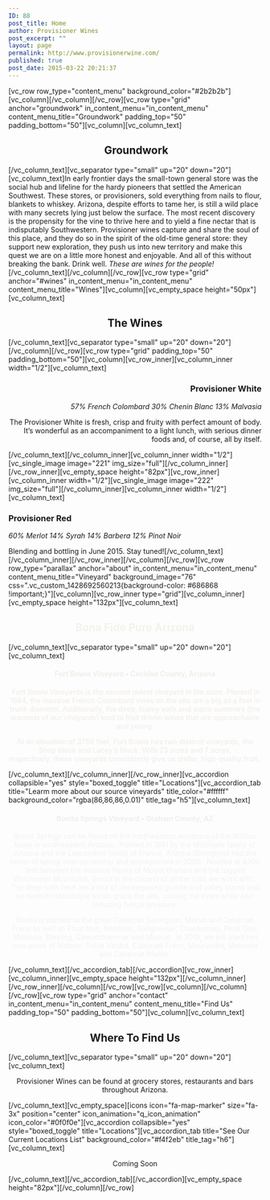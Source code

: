```yaml
---
ID: 88
post_title: Home
author: Provisioner Wines
post_excerpt: ""
layout: page
permalink: http://www.provisionerwine.com/
published: true
post_date: 2015-03-22 20:21:37
---
```

[vc_row row_type="content_menu" background_color="#2b2b2b"][vc_column][/vc_column][/vc_row][vc_row type="grid" anchor="groundwork" in_content_menu="in_content_menu" content_menu_title="Groundwork" padding_top="50" padding_bottom="50"][vc_column][vc_column_text]
<h2 style="text-align: center;"> Groundwork</h2>
[/vc_column_text][vc_separator type="small" up="20" down="20"][vc_column_text]In early frontier days the small-town general store was the social hub and lifeline for the hardy pioneers that settled the American Southwest. These stores, or provisioners, sold everything from nails to flour, blankets to whiskey. Arizona, despite efforts to tame her, is still a wild place with many secrets lying just below the surface. The most recent discovery is the propensity for the vine to thrive here and to yield a fine nectar that is indisputably Southwestern. Provisioner wines capture and share the soul of this place, and they do so in the spirit of the old-time general store: they support new exploration, they push us into new territory and make this quest we are on a little more honest and enjoyable. And all of this without breaking the bank. Drink well. <em>These are wines for the people!</em>[/vc_column_text][/vc_column][/vc_row][vc_row type="grid" anchor="#wines" in_content_menu="in_content_menu" content_menu_title="Wines"][vc_column][vc_empty_space height="50px"][vc_column_text]
<h2 style="text-align: center;">The Wines</h2>
[/vc_column_text][vc_separator type="small" up="20" down="20"][/vc_column][/vc_row][vc_row type="grid" padding_top="50" padding_bottom="50"][vc_column][vc_row_inner][vc_column_inner width="1/2"][vc_column_text]
<h3 style="text-align: right;">Provisioner White</h3>
<p style="text-align: right;"><em>57% French Colombard 30% Chenin Blanc 13% Malvasia</em></p>
<p style="text-align: right;">The Provisioner White is fresh, crisp and fruity with perfect amount of body. It’s wonderful as an accompaniment to a light lunch, with serious dinner foods and, of course, all by itself.</p>
[/vc_column_text][/vc_column_inner][vc_column_inner width="1/2"][vc_single_image image="221" img_size="full"][/vc_column_inner][/vc_row_inner][vc_empty_space height="82px"][vc_row_inner][vc_column_inner width="1/2"][vc_single_image image="222" img_size="full"][/vc_column_inner][vc_column_inner width="1/2"][vc_column_text]
<h3>Provisioner Red</h3>
<em>60% Merlot 14% Syrah 14% Barbera 12% Pinot Noir</em>

Blending and bottling in June 2015. Stay tuned![/vc_column_text][/vc_column_inner][/vc_row_inner][/vc_column][/vc_row][vc_row row_type="parallax" anchor="about" in_content_menu="in_content_menu" content_menu_title="Vineyard" background_image="76" css=".vc_custom_1428692560213{background-color: #686868 !important;}"][vc_column][vc_row_inner type="grid"][vc_column_inner][vc_empty_space height="132px"][vc_column_text]
<h2 style="text-align: center;"><span style="color: #f4f2eb;">Bona Fide Pure Arizona</span></h2>
[/vc_column_text][vc_separator type="small" up="20" down="20"][vc_column_text]
<h4 style="text-align: center;"><span style="color: #f2eee9;">Fort Bowie Vineyard • Cochise County, Arizona</span></h4>
<p style="text-align: center;"><span style="color: #f2eee9; font-weight: 500;"> Fort Bowie Vineyards is the second oldest vineyard in the state. Planted in 1984, the massive French Colombard vines on the site are a big as a foot in trunk diameter. Additionally, the deep, loamy soils and warm summers (the warmest of our vineyards) lend to fruit driven wines that are approachable and young.</span></p>
<p style="text-align: center;"><span style="color: #f2eee9; font-weight: 500;">At an elevation of 3750 feet, Fort Bowie has two distinct vineyards, the Shop block and Lacey’s block. With 23 acres and 7 acres, respectively, these vineyards consistently give us stellar, high-quality fruit. </span></p>
[/vc_column_text][/vc_column_inner][/vc_row_inner][vc_accordion collapsible="yes" style="boxed_toggle" title="Locations"][vc_accordion_tab title="Learm more about our source vineyards" title_color="#ffffff" background_color="rgba(86,86,86,0.01)" title_tag="h5"][vc_column_text]
<div class="wpb_text_column wpb_content_element ">
<div class="wpb_wrapper">
<h4 style="text-align: center;"><span style="color: #f2eded;">Bonita Springs Vineyard • Graham County, AZ</span></h4>
<p style="text-align: center;"><span style="color: #f5f0f0;">Bonita Springs can be found on the northwestern extremus of the Willcox basin in southeastern Arizona.  Planted in 1991 by the Minchella family of Arizona and the Lescombes family of France, Arizona Stronghold had the honor of taking over ownership and management in 2009.  Nestled at 4300 feet between the massive flanks of Mount Graham and the rugged Winchester Mountains, Bonita is the coolest of all the sites we work with.  The deep soils here are a mix of decomposed granite and valley loams and persistent <em>mistral</em>style winds grace the site, cooling the vines while also reducing fungal pressure.</span></p>
<p style="text-align: center;"><span style="color: #f5f0f0;">Bonita is planted to the great Cabernet Sauvignon, Merlot and Cabernet Franc as well as Pinot Noir, Nebbiolo, Sangiovese, Chardonnay, Pinot Gris, Malvasia, Riesling, Gewurztraminer and Muscat.  In 2015, we will plant ten new acres of Malbec, Petite Verdot, Cabernet Franc, Mourvedre, Malvasia and Cabernet Pfeffer.</span></p>

</div>
</div>
[/vc_column_text][/vc_accordion_tab][/vc_accordion][vc_row_inner][vc_column_inner][vc_empty_space height="132px"][/vc_column_inner][/vc_row_inner][/vc_column][/vc_row][vc_row][vc_column][/vc_column][/vc_row][vc_row type="grid" anchor="contact" in_content_menu="in_content_menu" content_menu_title="Find Us" padding_top="50" padding_bottom="50"][vc_column][vc_column_text]
<h2 style="text-align: center;">Where To Find Us</h2>
[/vc_column_text][vc_separator type="small" up="20" down="20"][vc_column_text]
<p style="text-align: center;">Provisioner Wines can be found at grocery stores, restaurants and bars throughout Arizona.</p>
[/vc_column_text][vc_empty_space][icons icon="fa-map-marker" size="fa-3x" position="center" icon_animation="q_icon_animation" icon_color="#0f0f0e"][vc_accordion collapsible="yes" style="boxed_toggle" title="Locations"][vc_accordion_tab title="See Our Current Locations List" background_color="#f4f2eb" title_tag="h6"][vc_column_text]
<p style="text-align: center;">Coming Soon</p>
[/vc_column_text][/vc_accordion_tab][/vc_accordion][vc_empty_space height="82px"][/vc_column][/vc_row]